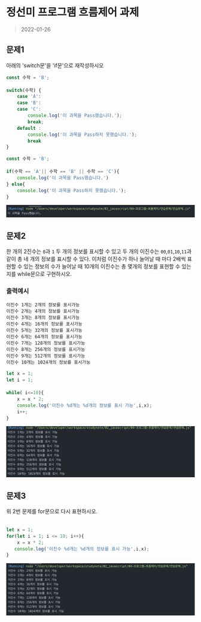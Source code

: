 # 정선미 프로그램 흐름제어 과제
> 2022-01-26

## 문제1
아래의 'switch문'을 'if문'으로 재작성하시오

```javascript
const 수학 = 'B';

switch(수학) {
    case 'A':
    case 'B':
    case 'C':
        console.log('이 과목을 Pass했습니다.');
        break;
    default :
        console.log('이 과목을 Pass하지 못했습니다.');
        break
}
```

```javascript
const 수학 = 'B';

if(수학 == 'A'|| 수학 == 'B' || 수학 == 'C'){
    console.log('이 과목을 Pass했습니다.')
} else{
    console.log('이 과목을 Pass하지 못했습니다.');
}
```
![문제1 실행결과](./Q1.png)


## 문제2

한 개의 2진수는 `0`과 `1` 두 개의 정보를 표시할 수 있고 두 개의 이진수는 `00`,`01`,`10`,`11`과 같이 총 네 개의 정보를 표시할 수 있다. 이처럼 이진수가 하나 늘어날 때 마다 2배씩 표현할 수 있는 정보의 수가 늘어날 때 10개의 이진수는 총 몇개의 정보를 표현할 수 있는지를 while문으로 구현하시오.

### 출력예시

```
이진수 1개는 2개의 정보를 표시가능
이진수 2개는 4개의 정보를 표시가능
이진수 3개는 8개의 정보를 표시가능
이진수 4개는 16개의 정보를 표시가능
이진수 5개는 32개의 정보를 표시가능
이진수 6개는 64개의 정보를 표시가능
이진수 7개는 128개의 정보를 표시가능
이진수 8개는 256개의 정보를 표시가능
이진수 9개는 512개의 정보를 표시가능
이진수 10개는 1024개의 정보를 표시가능
```
```javascript
let x = 1;
let i = 1;

while( i<=10){
    x = x * 2;
    console.log('이진수 %d개는 %d개의 정보를 표시 가능',i,x);
    i++;
}
```

![문제2 실행결과](./Q2.png)

## 문제3

위 2번 문제를 for문으로 다시 표현하시오.

```javascript

let x = 1;
for(let i = 1; i <= 10; i++){
    x = x * 2;
   console.log('이진수 %d개는 %d개의 정보를 표시 가능',i,x);
}

```

![문제3 실행결과](./Q3.png)
